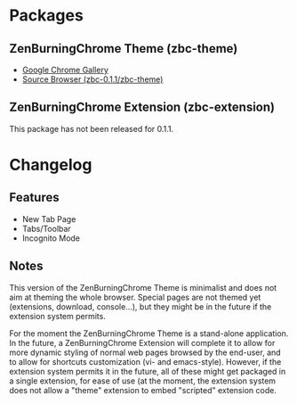 # Packages #

## ZenBurningChrome Theme (zbc-theme) ##

  * [Google Chrome Gallery](https://chrome.google.com/extensions/detail/hakjkjcbffhnjeghcfdckehklpeifoma)
  * [Source Browser (zbc-0.1.1/zbc-theme)](http://code.google.com/p/zenburningchrome/source/browse/?r=zbc-0.1.1#hg/zbc-theme)

## ZenBurningChrome Extension (zbc-extension) ##

This package has not been released for 0.1.1.

# Changelog #

## Features ##

  * New Tab Page
  * Tabs/Toolbar
  * Incognito Mode

## Notes ##

This version of the ZenBurningChrome Theme is minimalist and does not aim at theming the whole browser. Special pages are not themed yet (extensions, download, console...), but they might be in the future if the extension system permits.

For the moment the ZenBurningChrome Theme is a stand-alone application. In the future, a ZenBurningChrome Extension will complete it to allow for more dynamic styling of normal web pages browsed by the end-user, and to allow for shortcuts customization (vi- and emacs-style).
However, if the extension system permits it in the future, all of these might get packaged in a single extension, for ease of use (at the moment, the extension system does not allow a "theme" extension to embed "scripted" extension code.